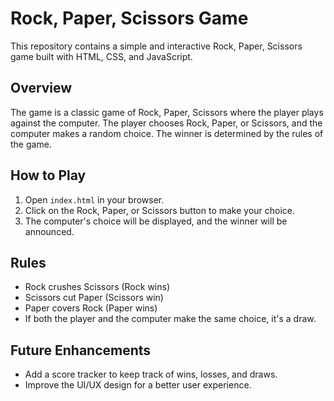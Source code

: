 # Rock, Paper, Scissors Game

This repository contains a simple and interactive Rock, Paper, Scissors game built with HTML, CSS, and JavaScript.

## Overview

The game is a classic game of Rock, Paper, Scissors where the player plays against the computer. The player chooses Rock, Paper, or Scissors, and the computer makes a random choice. The winner is determined by the rules of the game.

## How to Play

1. Open `index.html` in your browser.
2. Click on the Rock, Paper, or Scissors button to make your choice.
3. The computer's choice will be displayed, and the winner will be announced.

## Rules

- Rock crushes Scissors (Rock wins)
- Scissors cut Paper (Scissors win)
- Paper covers Rock (Paper wins)
- If both the player and the computer make the same choice, it's a draw.

## Future Enhancements

- Add a score tracker to keep track of wins, losses, and draws.
- Improve the UI/UX design for a better user experience.
